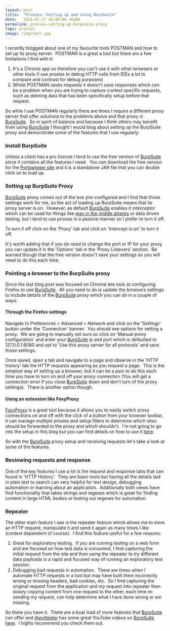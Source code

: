 ```yaml
---
layout: post
title:  "Proxies: Setting up and using BurpSuite"
date:   2015-07-27 20:00:00 +0100
permalink: proxies-setting-up-burpsuite-proxy
tags: proxies
image: /img/test.jpg
---
```


I recently blogged about one of my favourite tools POSTMAN and how to set up its proxy server.  POSTMAN is a great a tool but there are a few limitations I find with it:
<ol>
	<li>It's a Chrome app so therefore you can't use it with other browsers or other tools (I use proxies to debug HTTP calls from IDEs a lot to compare and contrast for debug purposes)</li>
	<li>Whilst POSTMAN saves requests it doesn't save responses which can be a problem when you are trying to capture context specific requests, such as deleting data that has been specifically setup before that request.</li>
</ol>
So while I use POSTMAN regularly there are times I require a different proxy server that offer solutions to the problems above and that proxy is <a href="http://portswigger.net/">BurpSuite</a>.  So in spirit of balance and because I think others may benefit from using <a href="http://portswigger.net/">BurpSuite</a> I thought I would blog about setting up the BurpSuite proxy and demonstrate some of the features that I use regularly.
<h3>Install BurpSuite</h3>
Unless a client has a pro license I tend to use the free version of <a href="http://portswigger.net/">BurpSuite</a> since it contains all the features I need.  You can download the free version for the <a href="https://portswigger.net/burp/download.html">Portswigger site</a> and it is a standalone JAR file that you can double click on to load up.
<h3>Setting up BurpSuite Proxy</h3>
<a href="http://portswigger.net/">BurpSuite</a> proxy comes out of the box pre-configured and I find that those settings work for me, so the act of loading up BurpSuite means that its proxy server is on.  However, as default <a href="http://portswigger.net/">BurpSuite</a> enables it interceptor which can be used for things like <a href="https://en.wikipedia.org/wiki/Man-in-the-middle_attack">man in the middle attacks</a> or data driven testing, but I tend to use proxies in a passive manner so I prefer to turn it off.

To turn it off click on the 'Proxy' tab and click on 'Intercept is on' to turn it off.

It's worth adding that if you do need to change the port or IP for your proxy you can update it in the 'Options' tab in the 'Proxy Listeners' section.  Be warned though that the free version doesn't save your settings so you will need to do this each time.
<h3>Pointing a browser to the BurpSuite proxy</h3>
Since the last blog post was focused on Chrome lets look at configuring Firefox to use <a href="http://portswigger.net/">BurpSuite</a>.  All you need to do is update the browsers settings to include details of the <a href="http://portswigger.net/">BurpSuite</a> proxy which you can do in a couple of ways:
<h4>Through the Firefox settings</h4>
Navigate to Preferences &gt; Advanced &gt; Network and click on the 'Settings' button under the 'Connection' banner.  You should see options for setting a proxy.  We are going to manually set ours so click on 'Manual proxy configuration' and enter your <a href="http://portswigger.net/">BurpSuite</a> ip and port which is defaulted to 127.0.0.1:8080 and opt to 'Use this proxy server for all protocols' and save those settings.

Once saved, open a tab and navigate to a page and observe in the 'HTTP history' tab the HTTP requests appearing as you request a page.  This is the simplest way of setting up a browser, but it can be a pain to do this each time you have to turn on and off your proxy connection (You will get a connection error if you close <a href="http://portswigger.net/">BurpSuite</a> down and don't turn of the proxy settings).  There is another option though.
<h4>Using an extension like FoxyProxy</h4>
<a href="https://addons.mozilla.org/en-us/firefox/addon/foxyproxy-standard/">FoxyProxy</a> is a great tool because it allows you to easily switch proxy connections on and off with the click of a button from your browser toolbar, it can manage multiple proxies and setup filters to determine which sites should be forwarded to the proxy and which shouldn't.  I'm not going to go into the setup in this blog but you can find details on how to use it <a href="https://getfoxyproxy.org/mozilla/configuring/proxyservice-with-browser-extension.html">here</a>.

So with the <a href="http://portswigger.net/">BurpSuite</a> proxy setup and receiving requests let's take a look at some of the features.
<h3>Reviewing requests and response</h3>
One of the key features I use a lot is the request and response tabs that can found in 'HTTP History'.  They are basic tools but having all the details laid in plain text to search can very helpful for test design, debugging automation or learning about an application.  Additionally both views have find functionality that takes strings and regexes which is great for finding content in large HTML bodies or testing out regexes for automation.
<h3>Repeater</h3>
The other main feature I use is the repeater feature which allows me to store an HTTP request, manipulate it and send it again as many times I like (context dependent of course).  I find this feature useful for a few reasons:
<ol>
	<li>Great for exploratory testing.  If you are running testing on a web form and are focused on how test data is consumed, I find capturing the initial request from the site and then using the repeater to try different data payloads is a rapid and focused way of running an exploratory test session.</li>
	<li>Debugging bad requests in automation.  There are times when I automate HTTP requests in a tool but may have built them incorrectly wrong or missing headers, bad cookies, etc.  So I find capturing the original request from the application and my request into repeater then slowly copying content from one request to the other, each time re-sending my request, can help determine what I have done wrong or am missing.</li>
</ol>
So there you have it.  There are a boat load of more features that <a href="http://portswigger.net/">BurpSuite</a> can offer and <a href="https://twitter.com/eviltester">@eviltester</a> has some great YouTube videos on <a href="https://www.youtube.com/user/EviltesterVideos/search?query=burp+suite">BurpSuite here</a>.  I highly recommend you check them out.